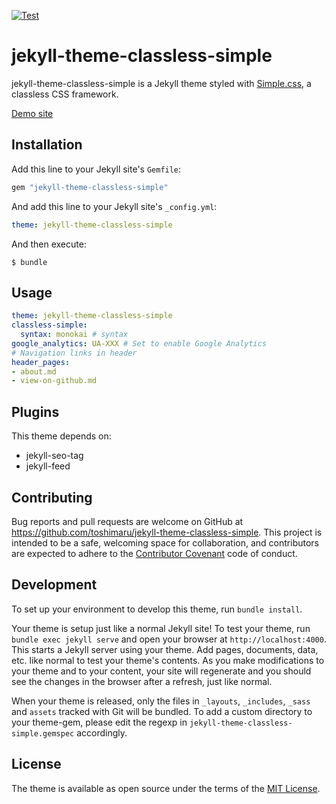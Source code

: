 [![Test](https://github.com/toshimaru/jekyll-theme-classless-simple/actions/workflows/ci.yaml/badge.svg)](https://github.com/toshimaru/jekyll-theme-classless-simple/actions/workflows/ci.yaml)

# jekyll-theme-classless-simple

jekyll-theme-classless-simple is a Jekyll theme styled with [Simple.css](https://github.com/kevquirk/simple.css), a classless CSS framework.

[Demo site](https://jekyll-classless-simple.toshimaru.net/)

## Installation

Add this line to your Jekyll site's `Gemfile`:

```ruby
gem "jekyll-theme-classless-simple"
```

And add this line to your Jekyll site's `_config.yml`:

```yaml
theme: jekyll-theme-classless-simple
```

And then execute:

```console
$ bundle
```

## Usage

```yml
theme: jekyll-theme-classless-simple
classless-simple:
  syntax: monokai # syntax
google_analytics: UA-XXX # Set to enable Google Analytics
# Navigation links in header
header_pages:
- about.md
- view-on-github.md
``` 

## Plugins

This theme depends on:

- jekyll-seo-tag
- jekyll-feed

## Contributing

Bug reports and pull requests are welcome on GitHub at https://github.com/toshimaru/jekyll-theme-classless-simple. This project is intended to be a safe, welcoming space for collaboration, and contributors are expected to adhere to the [Contributor Covenant](https://www.contributor-covenant.org/) code of conduct.

## Development

To set up your environment to develop this theme, run `bundle install`.

Your theme is setup just like a normal Jekyll site! To test your theme, run `bundle exec jekyll serve` and open your browser at `http://localhost:4000`. This starts a Jekyll server using your theme. Add pages, documents, data, etc. like normal to test your theme's contents. As you make modifications to your theme and to your content, your site will regenerate and you should see the changes in the browser after a refresh, just like normal.

When your theme is released, only the files in `_layouts`, `_includes`, `_sass` and `assets` tracked with Git will be bundled.
To add a custom directory to your theme-gem, please edit the regexp in `jekyll-theme-classless-simple.gemspec` accordingly.

## License

The theme is available as open source under the terms of the [MIT License](https://opensource.org/licenses/MIT).
